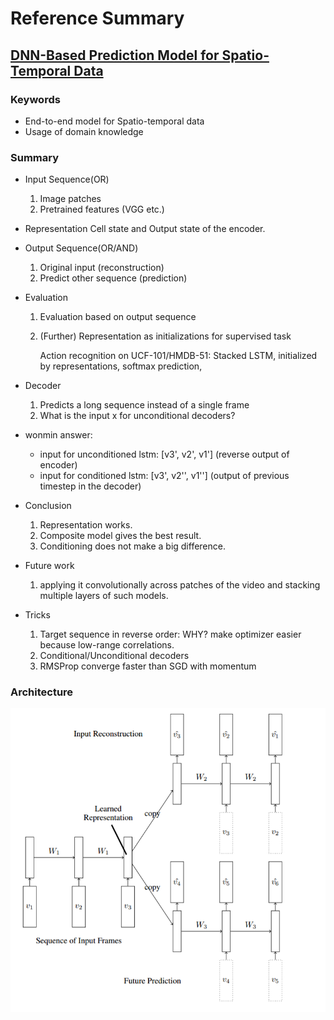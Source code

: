 # Reference Summary

## [DNN-Based Prediction Model for Spatio-Temporal Data](http://dl.acm.org/citation.cfm?id=2997016) 

### Keywords
+ End-to-end model for Spatio-temporal data
+ Usage of domain knowledge

### Summary
+ Input Sequence(OR)
  1. Image patches 
  2. Pretrained features (VGG etc.)


+ Representation
   Cell state and Output state of the encoder.
+ Output Sequence(OR/AND)
   1. Original input (reconstruction)
   2. Predict other sequence (prediction)


+ Evaluation

  1. Evaluation based on output sequence

  2. (Further) Representation as initializations for supervised task

     Action recognition on UCF-101/HMDB-51:
     Stacked LSTM, initialized by representations, softmax prediction, 

+ Decoder

  1. Predicts a long sequence instead of a single frame
  2. What is the input x for unconditional decoders?

+ wonmin answer:
     - input for unconditioned lstm: \[v3', v2', v1'\] (reverse output of encoder)
     - input for conditioned lstm: \[v3', v2'', v1''\] (output of previous timestep in the decoder) 


+ Conclusion
  1. Representation works. 
  2. Composite model gives the best result. 
  3. Conditioning does not make a big difference.
+ Future work
  1. applying it convolutionally across patches of the video and stacking multiple layers of such models.
+ Tricks
  1. Target sequence in reverse order: WHY? make optimizer easier because low-range correlations.
  2. Conditional/Unconditional decoders
  3. RMSProp converge faster than SGD with momentum

### Architecture
![img](img/LSTM-autoencoder.png)


